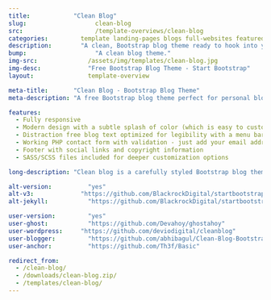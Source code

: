 ```yaml
---
title:            "Clean Blog"
slug:			        clean-blog
src:			        /template-overviews/clean-blog
categories:		    template landing-pages blogs full-websites featured popular
description:	    "A clean, Bootstrap blog theme ready to hook into your favorite CMS or blogging platform."
bump:			        "A clean blog theme."
img-src:		      /assets/img/templates/clean-blog.jpg
img-desc:		      "Free Bootstrap Blog Theme - Start Bootstrap"
layout:			      template-overview

meta-title:       "Clean Blog - Bootstrap Blog Theme"
meta-description: "A free Bootstrap blog theme perfect for personal blogs. All Start Bootstrap templates are free to download and open source."

features:
  - Fully responsive
  - Modern design with a subtle splash of color (which is easy to customize, especially with LESS!)
  - Distraction free blog text optimized for legibility with a menu bar interface that conveniently appears when you scroll up!
  - Working PHP contact form with validation - just add your email address to the PHP file included
  - Footer with social links and copyright information
  - SASS/SCSS files included for deeper customization options

long-description: "Clean blog is a carefully styled Bootstrap blog theme that is perfect for personal or company blogs. This theme features four HTML pages including a blog index, an about page, a sample post, and a contact page."

alt-version:		  "yes"
alt-v3:		        "https://github.com/BlackrockDigital/startbootstrap-clean-blog/archive/v3.3.7+1.zip"
alt-jekyll:			  "https://github.com/BlackrockDigital/startbootstrap-clean-blog-jekyll"

user-version:		  "yes"
user-ghost:			  "https://github.com/Devahoy/ghostahoy"
user-wordpress:		"https://github.com/deviodigital/cleanblog"
user-blogger:		  "https://github.com/abhibagul/Clean-Blog-Bootstrap-template-Blogger-Version"
user-anchor:		  "https://github.com/Th3f/Basic"

redirect_from:
  - /clean-blog/
  - /downloads/clean-blog.zip/
  - /templates/clean-blog/
---
```


